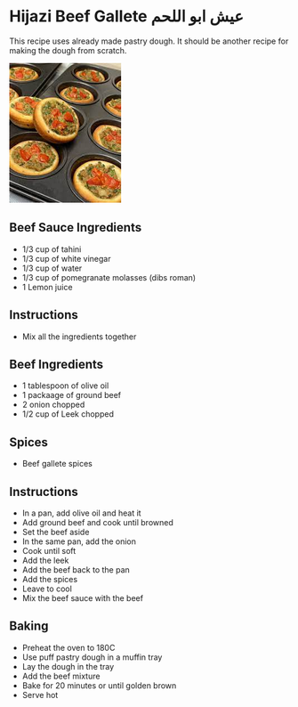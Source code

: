 # Hijazi Beef Gallete عيش ابو اللحم
This recipe uses already made pastry dough.
It should be another recipe for making the dough from scratch.

![img_36.png](img_36.png ':size=300')

## Beef Sauce Ingredients
- 1/3 cup of tahini
- 1/3 cup of white vinegar
- 1/3 cup of water
- 1/3 cup of pomegranate molasses (dibs roman)
- 1 Lemon juice

## Instructions
- Mix all the ingredients together

## Beef Ingredients
- 1 tablespoon of olive oil
- 1 packaage of ground beef
- 2 onion chopped
- 1/2 cup of Leek chopped

## Spices
- Beef gallete spices 

## Instructions
- In a pan, add olive oil and heat it
- Add ground beef and cook until browned
- Set the beef aside 
- In the same pan, add the onion 
- Cook until soft
- Add the leek
- Add the beef back to the pan
- Add the spices
- Leave to cool
- Mix the beef sauce with the beef


## Baking
- Preheat the oven to 180C
- Use puff pastry dough in a muffin tray
- Lay the dough in the tray
- Add the beef mixture
- Bake for 20 minutes or until golden brown
- Serve hot





